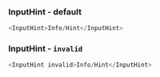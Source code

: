 ### InputHint - default


```js
<InputHint>Info/Hint</InputHint>
```


### InputHint - `invalid`


```js
<InputHint invalid>Info/Hint</InputHint>
```

